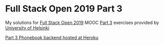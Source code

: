 # Full Stack Open 2019 Part 3 

My solutions for [Full Stack Open 2019](https://fullstackopen.com/) MOOC [Part 3](https://fullstackopen.com/osa3) exercises provided by [University of Helsinki](https://www.helsinki.fi/)

[Part 3 Phonebook backend hosted at Heroku](https://fs-open-2019-p3-phonebook.herokuapp.com/info)
